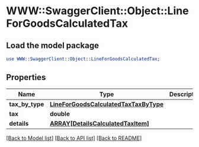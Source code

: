 # WWW::SwaggerClient::Object::LineForGoodsCalculatedTax

## Load the model package
```perl
use WWW::SwaggerClient::Object::LineForGoodsCalculatedTax;
```

## Properties
Name | Type | Description | Notes
------------ | ------------- | ------------- | -------------
**tax_by_type** | [**LineForGoodsCalculatedTaxTaxByType**](LineForGoodsCalculatedTaxTaxByType.md) |  | [optional] 
**tax** | **double** |  | [optional] 
**details** | [**ARRAY[DetailsCalculatedTaxItem]**](DetailsCalculatedTaxItem.md) |  | [optional] 

[[Back to Model list]](../README.md#documentation-for-models) [[Back to API list]](../README.md#documentation-for-api-endpoints) [[Back to README]](../README.md)


